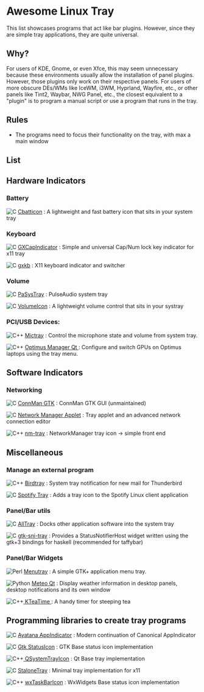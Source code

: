 # Awesome Linux Tray

This list showcases programs that act like bar plugins. However, since they are simple tray applications, they are quite universal.

## Why?

For users of KDE, Gnome, or even Xfce, this may seem unnecessary because these environments usually allow the installation of panel plugins. However, those plugins only work on their respective panels. For users of more obscure DEs/WMs like IceWM, i3WM, Hyprland, Wayfire, etc., or other panels like Tint2, Waybar, NWG Panel, etc., the closest equivalent to a "plugin" is to program a manual script or use a program that runs in the tray.

## Rules
- The programs need to focus their functionality on the tray, with max a main window

## List

## Hardware Indicators

### Battery

![C](https://img.shields.io/badge/-%23044f88.svg?style=flat-square&logo=c&logoColor=fff) <a href="https://github.com/valr/cbatticon"> Cbatticon</a> : A lightweight and fast battery icon that sits in your system tray

### Keyboard

![C](https://img.shields.io/badge/-%23044f88.svg?style=flat-square&logo=c&logoColor=fff) <a href="https://github.com/ItzSelenux/gxcapindicator"> GXCapIndicator</a> : Simple and universal Cap/Num lock key indicator for x11 tray

![C](https://img.shields.io/badge/-%23044f88.svg?style=flat-square&logo=c&logoColor=fff) <a href="https://github.com/zen-tools/gxkb"> gxkb</a> : X11 keyboard indicator and switcher
### Volume

![C](https://img.shields.io/badge/-%23044f88.svg?style=flat-square&logo=c&logoColor=fff) <a href="https://github.com/christophgysin/pasystray"> PaSysTray</a> : PulseAudio system tray

![C](https://img.shields.io/badge/-%23044f88.svg?style=flat-square&logo=c&logoColor=fff) <a href="https://github.com/Maato/volumeicon"> VolumeIcon</a> : A lightweight volume control that sits in your systray

### PCI/USB Devices:

![C++](https://img.shields.io/badge/-5C2D91?style=flat-square&logo=vala&logoColor=white) <a href="https://github.com/Junker/MicTray
">Mictray</a> : Control the microphone state and volume from system tray.

![C++](https://img.shields.io/badge/-%235e97d0.svg?style=flat-square&logo=c%2B%2B&logoColor=fff) <a href="https://github.com/Shatur/optimus-manager-qt">Optimus Manager Qt	</a> : Configure and switch GPUs on Optimus laptops using the tray menu.

## Software Indicators

### Networking

![C](https://img.shields.io/badge/-%23044f88.svg?style=flat-square&logo=c&logoColor=fff) <a href="https://github.com/jgke/connman-gtk"> ConnMan GTK</a> : ConnMan GTK GUI (unmaintained)

![C](https://img.shields.io/badge/-%23044f88.svg?style=flat-square&logo=c&logoColor=fff) <a href="https://gitlab.gnome.org/GNOME/network-manager-applet">Network Manager Applet</a> : Tray applet and an advanced network connection editor

![C++](https://img.shields.io/badge/-%235e97d0.svg?style=flat-square&logo=c%2B%2B&logoColor=fff) <a href="https://github.com/palinek/nm-tray">nm-tray</a> : NetworkManager tray icon -> simple front end 

## Miscellaneous

### Manage an external program

![C++](https://img.shields.io/badge/-%235e97d0.svg?style=flat-square&logo=c%2B%2B&logoColor=fff) <a href="https://github.com/gyunaev/birdtray"> Birdtray</a> 
: System tray notification for new mail for Thunderbird

![C](https://img.shields.io/badge/-%23044f88.svg?style=flat-square&logo=c&logoColor=fff) <a href="https://github.com/tsmetana/spotify-tray"> Spotify Tray</a> 
: Adds a tray icon to the Spotify Linux client application

### Panel/Bar utils
![C](https://img.shields.io/badge/-%23044f88.svg?style=flat-square&logo=c&logoColor=fff) <a href="https://github.com/mbt/alltray"> AllTray</a> 
: Docks other application software into the system tray

![C](https://img.shields.io/badge/-%23042575.svg?style=flat-square&logo=haskell&logoColor=fff) <a href="https://github.com/mbt/alltray"> gtk-sni-tray</a> 
: Provides a StatusNotifierHost widget written using the gtk+3 bindings for haskell (recommended for taffybar)

### Panel/Bar Widgets
![Perl](https://img.shields.io/badge/-39457E?style=flat-square&logo=perl&logoColor=white) <a href="https://github.com/mbt/alltray"> Menutray</a> 
: A simple GTK+ application menu tray.

![Python](https://img.shields.io/badge/-4584b6?style=flat-square&logo=python&logoColor=fff) <a href="https://github.com/dglent/meteo-qt"> Meteo Qt</a> 
: Display weather information in desktop panels, desktop notifications and its own window

![C++](https://img.shields.io/badge/-%235e97d0.svg?style=flat-square&logo=c%2B%2B&logoColor=fff)<a href="https://invent.kde.org/utilities/kteatime">
KTeaTime	</a> 
: A handy timer for steeping tea

## Programming libraries to create tray programs

![C](https://img.shields.io/badge/-%23044f88.svg?style=flat-square&logo=c&logoColor=fff) <a href="https://github.com/AyatanaIndicators/ayatana-indicator-application"> Ayatana AppIndicator</a> 
: Modern continuation of Canonical AppIndicator

![C](https://img.shields.io/badge/-%23044f88.svg?style=flat-square&logo=c&logoColor=fff) <a href="https://docs.gtk.org/gtk3/class.StatusIcon.html">
Gtk StatusIcon</a> 
: GTK Base status icon implementation

![C++](https://img.shields.io/badge/-%235e97d0.svg?style=flat-square&logo=c%2B%2B&logoColor=fff)<a href="https://doc.qt.io/qt-6/qsystemtrayicon.html">
QSystemTrayIcon</a> 
: Qt Base tray implementation


![C](https://img.shields.io/badge/-%23044f88.svg?style=flat-square&logo=c&logoColor=fff) <a href="https://github.com/kolbusa/stalonetray">
StaloneTray</a> 
: Minimal tray implementation for x11

![C++](https://img.shields.io/badge/-%235e97d0.svg?style=flat-square&logo=c%2B%2B&logoColor=fff) <a href="https://wiki.wxwidgets.org/WxTaskBarIcon">
wxTaskBarIcon</a> 
: WxWidgets Base status icon implementation

